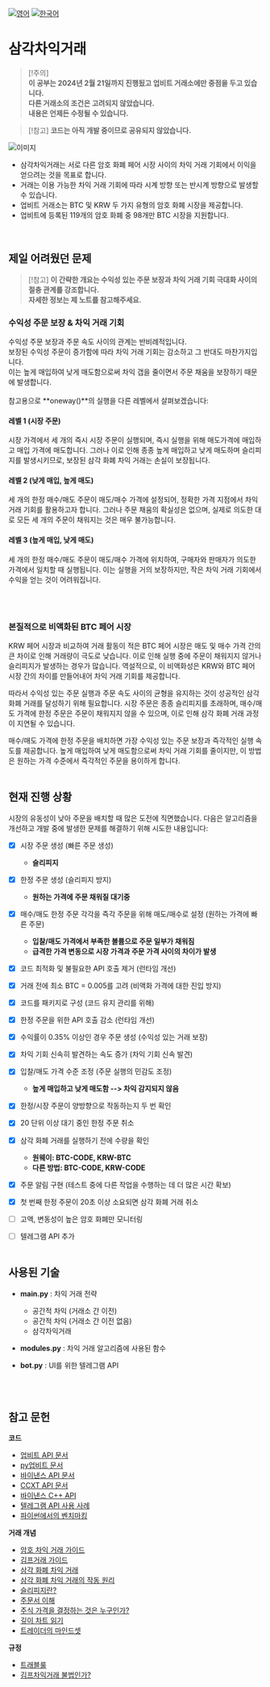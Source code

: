 [![영어](https://img.shields.io/badge/lang-영어-blue.svg)](https://github.com/juho-creator/ArbitrageTrading/blob/main/README.md)
[![한국어](https://img.shields.io/badge/lang-한국어-red.svg)](https://github.com/juho-creator/ArbitrageTrading/blob/main/README.KR.md)

# 삼각차익거래

> [!주의]  
> **이 공부는 2024년 2월 21일까지 진행됬고 업비트 거래소에만 중점을 두고 있습니다.</br>
> 다른 거래소의 조건은 고려되지 않았습니다.</br>
> 내용은 언제든 수정될 수 있습니다.**

> [!참고]
> **코드는 아직 개발 중이므로 공유되지 않았습니다.**

![이미지](https://github.com/juho-creator/ArbitrageTrading/assets/72856990/a9c56335-69fd-4df9-9e00-2a9b42946890)

- 삼각차익거래는 서로 다른 암호 화폐 페어 시장 사이의 차익 거래 기회에서 이익을 얻으려는 것을 목표로 합니다.
- 거래는 이용 가능한 차익 거래 기회에 따라 시계 방향 또는 반시계 방향으로 발생할 수 있습니다.
- 업비트 거래소는 BTC 및 KRW 두 가지 유형의 암호 화폐 시장을 제공합니다.
- 업비트에 등록된 119개의 암호 화폐 중 98개만 BTC 시장을 지원합니다.


</br>


## 제일 어려웠던 문제
> [!참고]
> **이 간략한 개요는 수익성 있는 주문 보장과 차익 거래 기회 극대화 사이의 절충 관계를 강조합니다. </br>
> 자세한 정보는 제 노트를 참고해주세요.**
### 수익성 주문 보장 & 차익 거래 기회

수익성 주문 보장과 주문 속도 사이의 관계는 반비례적입니다.</br>
보장된 수익성 주문이 증가함에 따라 차익 거래 기회는 감소하고 그 반대도 마찬가지입니다.</br> 
이는 높게 매입하여 낮게 매도함으로써 차익 갭을 줄이면서 주문 채움을 보장하기 때문에 발생합니다.</br>
</br>
참고용으로 **oneway()**의 실행을 다른 레벨에서 살펴보겠습니다:
</br>
#### 레벨 1 (시장 주문) 
 시장 가격에서 세 개의 즉시 시장 주문이 실행되며, 즉시 실행을 위해 매도가격에 매입하고 매입 가격에 매도합니다. 그러나 이로 인해 종종 높게 매입하고 낮게 매도하며 슬리피지를 발생시키므로, 보장된 삼각 화폐 차익 거래는 손실이 보장됩니다.

#### 레벨 2 (낮게 매입, 높게 매도)
세 개의 한정 매수/매도 주문이 매도/매수 가격에 설정되어, 정확한 가격 지점에서 차익 거래 기회를 활용하고자 합니다. 그러나 주문 채움의 확실성은 없으며, 실제로 의도한 대로 모든 세 개의 주문이 채워지는 것은 매우 불가능합니다.

#### 레벨 3 (높게 매입, 낮게 매도)
세 개의 한정 매수/매도 주문이 매도/매수 가격에 위치하여, 구매자와 판매자가 의도한 가격에서 일치할 때 실행됩니다. 이는 실행을 거의 보장하지만, 작은 차익 거래 기회에서 수익을 얻는 것이 어려워집니다.


</br></br>

### 본질적으로 비액화된 BTC 페어 시장
KRW 페어 시장과 비교하여 거래 활동이 적은 BTC 페어 시장은 매도 및 매수 가격 간의 큰 차이로 인해 거래량이 극도로 낮습니다. 이로 인해 실행 중에 주문이 채워지지 않거나 슬리피지가 발생하는 경우가 많습니다. 역설적으로, 이 비액화성은 KRW와 BTC 페어 시장 간의 차이를 만들어내어 차익 거래 기회를 제공합니다.


따라서 수익성 있는 주문 실행과 주문 속도 사이의 균형을 유지하는 것이 성공적인 삼각 화폐 거래를 달성하기 위해 필요합니다. 시장 주문은 종종 슬리피지를 초래하며, 매수/매도 가격에 한정 주문은 주문이 채워지지 않을 수 있으며, 이로 인해 삼각 화폐 거래 과정이 지연될 수 있습니다.

매수/매도 가격에 한정 주문을 배치하면 가장 수익성 있는 주문 보장과 즉각적인 실행 속도를 제공합니다. 높게 매입하여 낮게 매도함으로써 차익 거래 기회를 줄이지만, 이 방법은 원하는 가격 수준에서 즉각적인 주문을 용이하게 합니다.
</br>
</br>


## 현재 진행 상황 
시장의 유동성이 낮아 주문을 배치할 때 많은 도전에 직면했습니다. 다음은 알고리즘을 개선하고 개발 중에 발생한 문제를 해결하기 위해 시도한 내용입니다:
- [x] 시장 주문 생성 (빠른 주문 생성)
   - **슬리피지**
- [X] 한정 주문 생성 (슬리피지 방지)
   - **원하는 가격에 주문 채워질 대기중**
- [X] 매수/매도 한정 주문 각각을 즉각 주문을 위해 매도/매수로 설정 (원하는 가격에 빠른 주문)
   - **입찰/매도 가격에서 부족한 볼륨으로 주문 일부가 채워짐**
   - **급격한 가격 변동으로 시장 가격과 주문 가격 사이의 차이가 발생**
- [X] 코드 최적화 및 불필요한 API 호출 제거 (런타임 개선)
- [X] 거래 전에 최소 BTC = 0.005를 고려 (비액화 가격에 대한 진입 방지)
- [X] 코드를 패키지로 구성 (코드 유지 관리를 위해)
- [X] 한정 주문을 위한 API 호출 감소 (런타임 개선) 
- [X] 수익률이 0.35% 이상인 경우 주문 생성 (수익성 있는 거래 보장)
- [X] 차익 기회 신속히 발견하는 속도 증가 (차익 기회 신속 발견)
- [X] 입찰/매도 가격 수준 조정 (주문 실행의 민감도 조정)
  - **높게 매입하고 낮게 매도함 --> 차익 감지되지 않음**
- [X] 한정/시장 주문이 양방향으로 작동하는지 두 번 확인
- [X] 20 단위 이상 대기 중인 한정 주문 취소
- [X] 삼각 화폐 거래를 실행하기 전에 수량을 확인
   - **원웨이: BTC-CODE, KRW-BTC**
   - **다른 방법: BTC-CODE, KRW-CODE**
- [X] 주문 알림 구현 (테스트 중에 다른 작업을 수행하는 데 더 많은 시간 확보)
- [X] 첫 번째 한정 주문이 20초 이상 소요되면 삼각 화폐 거래 취소
- [ ] 고액, 변동성이 높은 암호 화폐만 모니터링
- [ ] 텔레그램 API 추가
</br></br>




## 사용된 기술
- **main.py** : 차익 거래 전략
  - 공간적 차익 (거래소 간 이전)
  - 공간적 차익 (거래소 간 이전 없음)
  - 삼각차익거래
  
- **modules.py** : 차익 거래 알고리즘에 사용된 함수
- **bot.py** : UI를 위한 텔레그램 API
</br>
</br>

## 참고 문헌
**코드**
- [업비트 API 문서](https://docs.업비트.com/reference/%EC%A0%84%EC%B2%B4-%EA%B3%84%EC%A2%8C-%EC%A1%B0%ED%9A%8C)
- [py업비트 문서](https://github.com/sharebook-kr/py업비트?tab=readme-ov-file)
- [바이낸스 API 문서](https://binance-docs.github.io/apidocs/spot/en/)
- [CCXT API 문서](https://docs.ccxt.com)
-	 [바이낸스 C++ API](https://github.com/binance-exchange/binacpp)
- [텔레그램 API 사용 사례](https://charliethewanderer.medium.com/scrape-news-and-corporate-announcements-in-real-time-2-deployment-27ae489f598a)
- [파이썬에서의 벤치마킹](https://www.youtube.com/watch?v=DBoobQxqiQw)
  
**거래 개념**
- [암호 차익 거래 가이드](https://coincodecap.com/crypto-arbitrage-guide-how-to-make-money-as-a-beginner)
- [김프거래 가이드](https://charlietrip.tistory.com/19)
- [삼각 화폐 차익 거래](https://www.youtube.com/watch?v=lKu2LAgEcpU)
- [삼각 화폐 차익 거래의 작동 원리](https://www.youtube.com/clip/UgkxjqQU0dMrhLZH7qmjGzrWW1lKQGeSzllp)
- [슬리피지란?](https://www.youtube.com/watch?v=gaVYPGrxykw)
- [주문서 이해](https://www.youtube.com/watch?v=Jxyuf-cDKeg)
- [주식 가격을 결정하는 것은 누구인가?](https://www.youtube.com/watch?v=HxNH7xi4zq8)
- [깊이 차트 읽기](https://youtube.com/clip/Ugkx0c5M3OF96EjkuDo8IfXJGjiR6XCdZ8_f?si=jnnrMETCA_Mn0iLC)
- [트레이더의 마인드셋]()

**규정**
- [트래블룰](https://업비트cs.zendesk.com/hc/ko/articles/4498679629337-%ED%8A%B8%EB%9E%98%EB%B8%94%EB%A3%B0-%EC%95%8C%EC%95%84%EB%B3%B4%EA%B8%B0)
- [김프차익거래 불법인가?](https://youtube.com/shorts/YF3FK_4NOmM?si=ZgVCQ__LfEPyzb97)
